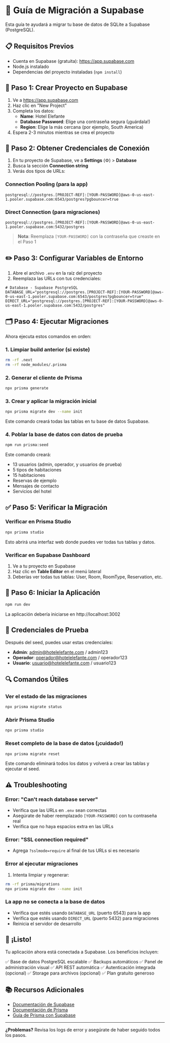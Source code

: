 # 🚀 Guía de Migración a Supabase

Esta guía te ayudará a migrar tu base de datos de SQLite a Supabase (PostgreSQL).

## 📋 Requisitos Previos

- Cuenta en Supabase (gratuita): https://app.supabase.com
- Node.js instalado
- Dependencias del proyecto instaladas (`npm install`)

## 🔧 Paso 1: Crear Proyecto en Supabase

1. Ve a https://app.supabase.com
2. Haz clic en "New Project"
3. Completa los datos:
   - **Name**: Hotel Elefante
   - **Database Password**: Elige una contraseña segura (¡guárdala!)
   - **Region**: Elige la más cercana (por ejemplo, South America)
4. Espera 2-3 minutos mientras se crea el proyecto

## 🔑 Paso 2: Obtener Credenciales de Conexión

1. En tu proyecto de Supabase, ve a **Settings** (⚙️) > **Database**
2. Busca la sección **Connection string**
3. Verás dos tipos de URLs:

### Connection Pooling (para la app)
```
postgresql://postgres.[PROJECT-REF]:[YOUR-PASSWORD]@aws-0-us-east-1.pooler.supabase.com:6543/postgres?pgbouncer=true
```

### Direct Connection (para migraciones)
```
postgresql://postgres.[PROJECT-REF]:[YOUR-PASSWORD]@aws-0-us-east-1.pooler.supabase.com:5432/postgres
```

> **Nota**: Reemplaza `[YOUR-PASSWORD]` con la contraseña que creaste en el Paso 1

## ✏️ Paso 3: Configurar Variables de Entorno

1. Abre el archivo `.env` en la raíz del proyecto
2. Reemplaza las URLs con tus credenciales:

```env
# Database - Supabase PostgreSQL
DATABASE_URL="postgresql://postgres.[PROJECT-REF]:[YOUR-PASSWORD]@aws-0-us-east-1.pooler.supabase.com:6543/postgres?pgbouncer=true"
DIRECT_URL="postgresql://postgres.[PROJECT-REF]:[YOUR-PASSWORD]@aws-0-us-east-1.pooler.supabase.com:5432/postgres"
```

## 🗂️ Paso 4: Ejecutar Migraciones

Ahora ejecuta estos comandos en orden:

### 1. Limpiar build anterior (si existe)
```bash
rm -rf .next
rm -rf node_modules/.prisma
```

### 2. Generar el cliente de Prisma
```bash
npx prisma generate
```

### 3. Crear y aplicar la migración inicial
```bash
npx prisma migrate dev --name init
```

Este comando creará todas las tablas en tu base de datos Supabase.

### 4. Poblar la base de datos con datos de prueba
```bash
npm run prisma:seed
```

Este comando creará:
- 13 usuarios (admin, operador, y usuarios de prueba)
- 5 tipos de habitaciones
- 15 habitaciones
- Reservas de ejemplo
- Mensajes de contacto
- Servicios del hotel

## ✅ Paso 5: Verificar la Migración

### Verificar en Prisma Studio
```bash
npx prisma studio
```

Esto abrirá una interfaz web donde puedes ver todas tus tablas y datos.

### Verificar en Supabase Dashboard
1. Ve a tu proyecto en Supabase
2. Haz clic en **Table Editor** en el menú lateral
3. Deberías ver todas tus tablas: User, Room, RoomType, Reservation, etc.

## 🚀 Paso 6: Iniciar la Aplicación

```bash
npm run dev
```

La aplicación debería iniciarse en http://localhost:3002

## 🔐 Credenciales de Prueba

Después del seed, puedes usar estas credenciales:

- **Admin**: admin@hotelelefante.com / admin123
- **Operador**: operador@hotelelefante.com / operador123
- **Usuario**: usuario@hotelelefante.com / usuario123

## 🔍 Comandos Útiles

### Ver el estado de las migraciones
```bash
npx prisma migrate status
```

### Abrir Prisma Studio
```bash
npx prisma studio
```

### Reset completo de la base de datos (¡cuidado!)
```bash
npx prisma migrate reset
```

Este comando eliminará todos los datos y volverá a crear las tablas y ejecutar el seed.

## ⚠️ Troubleshooting

### Error: "Can't reach database server"
- Verifica que las URLs en `.env` sean correctas
- Asegúrate de haber reemplazado `[YOUR-PASSWORD]` con tu contraseña real
- Verifica que no haya espacios extra en las URLs

### Error: "SSL connection required"
- Agrega `?sslmode=require` al final de tus URLs si es necesario

### Error al ejecutar migraciones
1. Intenta limpiar y regenerar:
```bash
rm -rf prisma/migrations
npx prisma migrate dev --name init
```

### La app no se conecta a la base de datos
- Verifica que estés usando `DATABASE_URL` (puerto 6543) para la app
- Verifica que estés usando `DIRECT_URL` (puerto 5432) para migraciones
- Reinicia el servidor de desarrollo

## 🎉 ¡Listo!

Tu aplicación ahora está conectada a Supabase. Los beneficios incluyen:

✅ Base de datos PostgreSQL escalable
✅ Backups automáticos
✅ Panel de administración visual
✅ API REST automática
✅ Autenticación integrada (opcional)
✅ Storage para archivos (opcional)
✅ Plan gratuito generoso

## 📚 Recursos Adicionales

- [Documentación de Supabase](https://supabase.com/docs)
- [Documentación de Prisma](https://www.prisma.io/docs)
- [Guía de Prisma con Supabase](https://supabase.com/docs/guides/integrations/prisma)

---

**¿Problemas?** Revisa los logs de error y asegúrate de haber seguido todos los pasos.
